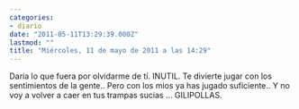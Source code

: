 ```yaml
---
categories:
- diario
date: "2011-05-11T13:29:39.000Z"
lastmod: ""
title: "Miércoles, 11 de mayo de 2011 a las 14:29"
---
```


Darí­a lo que fuera por olvidarme de tí­. INUTIL. Te divierte jugar con los sentimientos de la gente.. Pero con los mios ya has jugado suficiente.. Y no voy a volver a caer en tus trampas sucias ... GILIPOLLAS.